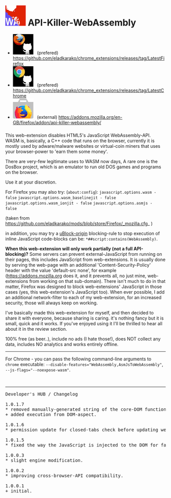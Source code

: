 <h1><img src="resources/icon.png" height="64" width="64"/> API-Killer-WebAssembly</h1>

<ul>
<li><img src="../_resources/github_firefox.png"/> &nbsp; (prefered) <a href="https://github.com/eladkarako/chrome_extensions/releases/tag/LatestFirefox">https://github.com/eladkarako/chrome_extensions/releases/tag/LatestFirefox</a></li>
<li><img src="../_resources/github_chrome.png"/>  &nbsp; (prefered) <a href="https://github.com/eladkarako/chrome_extensions/releases/tag/LatestChrome">https://github.com/eladkarako/chrome_extensions/releases/tag/LatestChrome</a></li>
<!-- li><img src="../_resources/store_chrome.png"/>   &nbsp; (external) <a href="https://chrome.google.com/webstore/detail/niekhfkkkdlijikahmbnalbdjplhckfp/">https://chrome.google.com/webstore/detail/niekhfkkkdlijikahmbnalbdjplhckfp/</a></li -->
<li><img src="../_resources/store_firefox.png"/>  &nbsp; (external) <a href="https://addons.mozilla.org/en-GB/firefox/addon/api-killer-webassembly/">https://addons.mozilla.org/en-GB/firefox/addon/api-killer-webassembly/</a></li>
</ul>

<h3><em☞︎ Disable's HTML5's WebAssembly API.</em></h3>

This web-extension disables HTML5's JavaScript WebAssembly-API.
WASM is, basically, a C++ code that runs on the browser, currently it is mostly used by adware/malware websites or virtual-coin miners that uses your browser-power to 'earn them some money'.

There are very-few legitimate uses to WASM now days,
A rare one is the DosBox project, which is an emulator to run old DOS games and programs on the browser.

Use it at your discretion.

For Firefox you may also try: (<code>about:config</code>):
<code>javascript.options.wasm - false</code>
<code>javascript.options.wasm_baselinejit - false</code>
<code>javascript.options.wasm_ionjit - false</code>
<code>javascript.options.asmjs - false</code>

(taken from https://github.com/eladkarako/mods/blob/store/Firefox/_mozilla.cfg_ )

in addition, you may try a <a href="https://github.com/gorhill/uBlock/">uBlock-origin</a> blocking-rule to stop execution of inline JavaScript code-blocks can be: <code>*##script:contains(WebAssembly)</code>.



<strong>When this web-extension will only work partially (not a full API-blocking)?</strong>
Some servers can prevent external-JavaScript from running on their pages, this includes JavaScript from web-extensions. It is usually done by serving the web-page with an additional 'Content-Security-Policy' header with the value 'default-src none', for example (https://addons.mozilla.org does it, and it prevents all, no just mine, web-extensions from working on that sub-domain). There isn't much to do in that matter, Firefox was designed to block web-extensions' JavaScript in those cases (yes, this web-extension's JavaScript too). When ever possible, I add an additional network-filter to each of my web-extension, for an increased security, those will always keep on working.

I've basically made this web-extension for myself, and then decided to share it with everyone, because sharing is caring. it's nothing fancy but it is small, quick and it works. If you've enjoyed using it I'll be thrilled to hear all about it in the review section. 

100% free (as beer..), include no ads (I hate those!), does NOT collect any data, includes NO analytics and works entirely offline.

<hr/>

For Chrome - you can pass the following command-line arguments to <code>chrome</code> executable:
<code>--disable-features="WebAssembly,AsmJsToWebAssembly"</code>, <code>--js-flags="--noexpose-wasm"</code>.

<img width="0" height="0" src="resources/screenshot_1.png"/>

<hr/>

<pre>
Developer's HUB / Changelog

1.0.1.7
* removed manually-generated string of the core-DOM function, in-favor of grabbing the actual-function string ('.toString') with reduced whitespace, this because of Mozilla-reviewers keeping flagging the string-injection as an obfuscated code (it is not).
+ added execution from DOM-aspect.

1.0.1.6
* permission update for closed-tabs check before updating web-extension badge-number.

1.0.1.5
* fixed the way the JavaScript is injected to the DOM for faster, no line-breaks, works better across-OS.

1.0.0.3
* slight engine modification.

1.0.0.2
* improving cross-browser-API compatibility.

1.0.0.1
+ initial.
</pre>

<br/>

<!-- <a href="https://paypal.me/e1adkarak0"><img src="https://www.paypalobjects.com/webstatic/mktg/Logo/pp-logo-100px.png" alt="PayPal Donation"></a> -->
